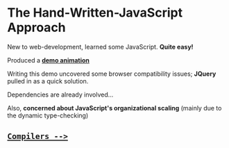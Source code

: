<html>
<head>
  <title>JavaScript</title>
  <link rel="stylesheet" href="main.css"></link>
</head>

<body>

<div class="page">


# The Hand-Written-JavaScript Approach

New to web-development, learned some JavaScript. **Quite easy!**

Produced a [**demo animation**](game.html)

Writing this demo uncovered some browser compatibility issues;
**JQuery** pulled in as a quick solution.

Dependencies are already involved...

Also, **concerned about JavaScript's organizational scaling** (mainly due to the dynamic type-checking)


## [```Compilers -->```](p3.html)

</div>

</body>
</html>
